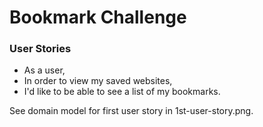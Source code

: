 # Bookmark Challenge

### User Stories
- As a user,
- In order to view my saved websites,
- I'd like to be able to see a list of my bookmarks.

See domain model for first user story in 1st-user-story.png.